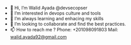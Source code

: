 - 👋 Hi, I’m Walid Ayada @devsecopser
- 👀 I’m interested in devops culture and tools
- 🌱 I’m always learning and enhacing my skills
- 💞️ I’m looking to collaborate and find the best practices.
- 📫 How to reach me ?
Phone: +201098091803
Mail: walid.ayada92@gmail.com

<!---
devsecopser/devsecopser is a ✨ special ✨ repository.
Feel free to fork/enahance/merge , lets code and collaborate.
--->
